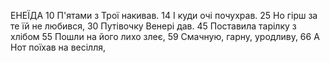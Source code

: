 ЕНЕЇДА
10 П'ятами з Трої накивав.
14 І куди очі почухрав.
25 Но гірш за те їй не любився,
30 Путівочку Венері дав.
45 Поставила тарілку з хлібом
55 Пошли на його лихо злеє,
59 Смачную, гарну, уродливу,
66 А Нот поїхав на весілля,